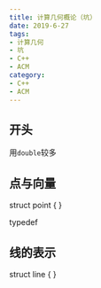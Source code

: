 ```yaml
---
title: 计算几何概论（坑）
date: 2019-6-27
tags:
- 计算几何
- 坑
- C++
- ACM
category:
- C++
- ACM
---
```


## 开头

用`double`较多

## 点与向量

struct point
{
}

typedef

## 线的表示

struct line
{
}

